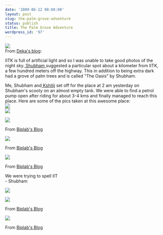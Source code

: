 ```yaml
---
date: '2009-06-12 08:08:00'
layout: post
slug: the-palm-grove-adventure
status: publish
title: The Palm Grove Adventure
wordpress_id: '97'
---
```


[![](http://1.bp.blogspot.com/_BQ0a8k-GX20/SjG7L8l6eRI/AAAAAAAACZw/EVift9jUN4o/s400/Picture+9.png)](http://1.bp.blogspot.com/_BQ0a8k-GX20/SjG7L8l6eRI/AAAAAAAACZw/EVift9jUN4o/s1600-h/Picture+9.png)  
From [Deka's blog](http://biplabdekasblog.blogspot.com/):  


IITK is full of artificial light and so I was unable to take good photos of the night sky.[ Shubham](http://techchutney.blogspot.com/)[ ](http://techchutney.blogspot.com/)suggested a particular spot about a kilometer from IITK, a few hundred meters off the highway. This in addition to being extra dark had a grove of palm trees and is called "The Oasis" by Shubham.  
  
Me, Shubham and[ Kshitij](http://kshdeo.blogspot.com/) set off for the place at 2 am yesterday on Shubham's scooty on an almost empty tank. We were able to find a petrol pump open after riding for about 3-4 kms and finally managed to reach this place. Here are some of the pics taken at this awesome place:  
[![](http://1.bp.blogspot.com/_BQ0a8k-GX20/SjG7L7iuwLI/AAAAAAAACZo/TUYYmdPFlRw/s400/IMG_0843.jpg)](http://1.bp.blogspot.com/_BQ0a8k-GX20/SjG7L7iuwLI/AAAAAAAACZo/TUYYmdPFlRw/s1600-h/IMG_0843.jpg)  
[![](http://4.bp.blogspot.com/_BQ0a8k-GX20/SjG7LvNaMrI/AAAAAAAACZg/rtfoOK6GMt0/s400/IMG_0802.jpg)](http://4.bp.blogspot.com/_BQ0a8k-GX20/SjG7LvNaMrI/AAAAAAAACZg/rtfoOK6GMt0/s1600-h/IMG_0802.jpg)  
  


[![](http://lh6.ggpht.com/_7SzDysN8GpU/Si78Loe1NmI/AAAAAAAAAVM/52b9_x9WzpE/s400/IMG_0833.jpg)](http://picasaweb.google.com/lh/photo/YO8hh7hW_98VWEFOFiSpZw?authkey=Gv1sRgCO2t7-St5Nne7AE&feat=embedwebsite)

From [Biplab's Blog](http://picasaweb.google.com/biplab.deka/BiplabSBlog?authkey=Gv1sRgCO2t7-St5Nne7AE&feat=embedwebsite)  


  
  


[![](http://lh6.ggpht.com/_7SzDysN8GpU/Si78uuFFmFI/AAAAAAAAAVc/-FSo8xujmfc/s400/IMG_0816.jpg)](http://picasaweb.google.com/lh/photo/qjgOrc7pPXZeGyRUU3Urjw?authkey=Gv1sRgCO2t7-St5Nne7AE&feat=embedwebsite)

From [Biplab's Blog](http://picasaweb.google.com/biplab.deka/BiplabSBlog?authkey=Gv1sRgCO2t7-St5Nne7AE&feat=embedwebsite)

  
  


[![](http://lh6.ggpht.com/_7SzDysN8GpU/Si79KdWWhrI/AAAAAAAAAVs/CpwEDade9hA/s400/IMG_0812.jpg)](http://picasaweb.google.com/lh/photo/-TJ0Wu-dPuRATy9wfXVZUw?authkey=Gv1sRgCO2t7-St5Nne7AE&feat=embedwebsite)

From [Biplab's Blog](http://picasaweb.google.com/biplab.deka/BiplabSBlog?authkey=Gv1sRgCO2t7-St5Nne7AE&feat=embedwebsite)

We were trying to spell IIT  
                                      - Shubham  
  


[![](http://lh3.ggpht.com/_7SzDysN8GpU/Si79_74ByPI/AAAAAAAAAWM/PcYMNhtmrdo/s400/IMG_0793.jpg)](http://picasaweb.google.com/lh/photo/Gxvb8t_8iHEjFXM2LeD4rA?authkey=Gv1sRgCO2t7-St5Nne7AE&feat=embedwebsite)

  


[![](http://lh4.ggpht.com/_7SzDysN8GpU/Si7_KHcRDsI/AAAAAAAAAWc/4L7i363qdak/s400/IMG_0846.jpg)](http://picasaweb.google.com/lh/photo/hYJs-gBRKjYAQ2TRN2ShVg?authkey=Gv1sRgCO2t7-St5Nne7AE&feat=embedwebsite)

From [Biplab's Blog](http://picasaweb.google.com/biplab.deka/BiplabSBlog?authkey=Gv1sRgCO2t7-St5Nne7AE&feat=embedwebsite)

  
  


[![](http://lh5.ggpht.com/_7SzDysN8GpU/Si7_TeD91FI/AAAAAAAAAWk/btRNA2h43Ew/s400/IMG_0854.jpg)](http://picasaweb.google.com/lh/photo/q0QZy9df7JBp-I-Nrqj3sg?authkey=Gv1sRgCO2t7-St5Nne7AE&feat=embedwebsite)

From [Biplab's Blog](http://picasaweb.google.com/biplab.deka/BiplabSBlog?authkey=Gv1sRgCO2t7-St5Nne7AE&feat=embedwebsite)

  

